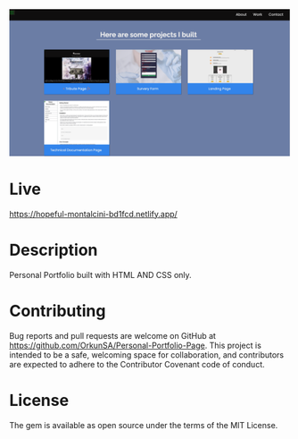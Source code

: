 <img width="1323" alt="Portfolio Page" src="./public/images/about.png">

# Live

https://hopeful-montalcini-bd1fcd.netlify.app/

# Description

Personal Portfolio built with HTML AND CSS only.

# Contributing

Bug reports and pull requests are welcome on GitHub at https://github.com/OrkunSA/Personal-Portfolio-Page. This project is intended to be a safe, welcoming space for collaboration, and contributors are expected to adhere to the Contributor Covenant code of conduct.

# License

The gem is available as open source under the terms of the MIT License.
